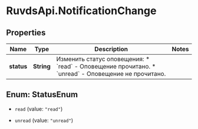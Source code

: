 # RuvdsApi.NotificationChange

## Properties

Name | Type | Description | Notes
------------ | ------------- | ------------- | -------------
**status** | **String** | Изменить статус оповещения: * &#x60;read&#x60; - Оповещение прочитано. * &#x60;unread&#x60; - Оповещение не прочитано. | 



## Enum: StatusEnum


* `read` (value: `"read"`)

* `unread` (value: `"unread"`)




